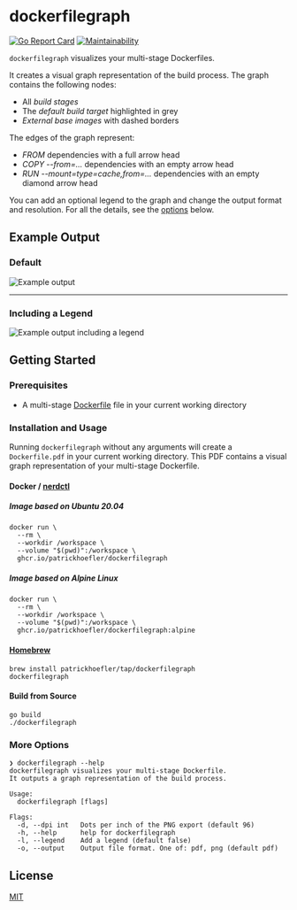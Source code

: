 # dockerfilegraph

[![Go Report Card](https://goreportcard.com/badge/github.com/patrickhoefler/dockerfilegraph)](https://goreportcard.com/report/github.com/patrickhoefler/dockerfilegraph)
[![Maintainability](https://api.codeclimate.com/v1/badges/472d7a3637297d07773d/maintainability)](https://codeclimate.com/github/patrickhoefler/dockerfilegraph/maintainability)

`dockerfilegraph` visualizes your multi-stage Dockerfiles.

It creates a visual graph representation of the build process. The graph contains the following nodes:

- All _build stages_
- The _default build target_ highlighted in grey
- _External base images_ with dashed borders

The edges of the graph represent:

- _FROM_ dependencies with a full arrow head
- _COPY --from=..._ dependencies with an empty arrow head
- _RUN --mount=type=cache,from=..._ dependencies with an empty diamond arrow head

You can add an optional legend to the graph and change the output format and resolution. For all the details, see the [options](#more-options) below.

## Example Output

### Default

![Example output](https://user-images.githubusercontent.com/547220/120117354-2037a800-c18d-11eb-8750-ce954c5529df.png)

---

### Including a Legend

![Example output including a legend](https://user-images.githubusercontent.com/547220/143328161-dd80b5ef-5960-4023-b74e-e7b28cd31dcb.png)

## Getting Started

### Prerequisites

- A multi-stage [Dockerfile](https://docs.docker.com/engine/reference/builder/) file in your current working directory

### Installation and Usage

Running `dockerfilegraph` without any arguments will create a `Dockerfile.pdf` in your current working directory. This PDF contains a visual graph representation of your multi-stage Dockerfile.

#### Docker / [nerdctl](https://github.com/containerd/nerdctl)

##### Image based on Ubuntu 20.04

```shell
docker run \
  --rm \
  --workdir /workspace \
  --volume "$(pwd)":/workspace \
  ghcr.io/patrickhoefler/dockerfilegraph
```

##### Image based on Alpine Linux

```shell
docker run \
  --rm \
  --workdir /workspace \
  --volume "$(pwd)":/workspace \
  ghcr.io/patrickhoefler/dockerfilegraph:alpine
```

#### [Homebrew](https://brew.sh/)

```text
brew install patrickhoefler/tap/dockerfilegraph
dockerfilegraph
```

#### Build from Source

```text
go build
./dockerfilegraph
```

### More Options

```text
❯ dockerfilegraph --help
dockerfilegraph visualizes your multi-stage Dockerfile.
It outputs a graph representation of the build process.

Usage:
  dockerfilegraph [flags]

Flags:
  -d, --dpi int   Dots per inch of the PNG export (default 96)
  -h, --help      help for dockerfilegraph
  -l, --legend    Add a legend (default false)
  -o, --output    Output file format. One of: pdf, png (default pdf)
```

## License

[MIT](https://github.com/patrickhoefler/dockerfilegraph/blob/main/LICENSE)
